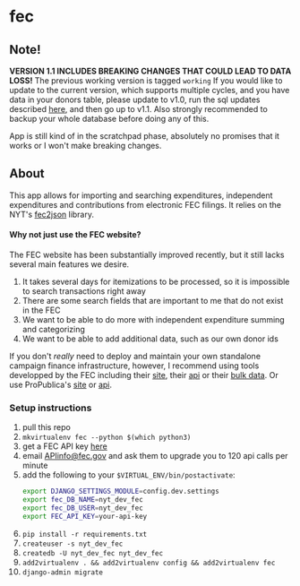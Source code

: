 # fec

## Note!

**VERSION 1.1 INCLUDES BREAKING CHANGES THAT COULD LEAD TO DATA LOSS!** The previous working version is tagged `working`
If you would like to update to the current version, which supports multiple cycles, and you have data in your donors table, please update to v1.0, run the sql updates described [here](https://github.com/newsdev/nyt-fec/issues/63), and then go up to v1.1. Also strongly recommended to backup your whole database before doing any of this.

App is still kind of in the scratchpad phase, absolutely no promises that it works or I won't make breaking changes.

## About
This app allows for importing and searching expenditures, independent expenditures and contributions from electronic FEC filings. It relies on the NYT's [fec2json](https://github.com/newsdev/fec2json) library.

#### Why not just use the FEC website? 
The FEC website has been substantially improved recently, but it still lacks several main features we desire.
1. It takes several days for itemizations to be processed, so it is impossible to search transactions right away
1. There are some search fields that are important to me that do not exist in the FEC
1. We want to be able to do more with independent expenditure summing and categorizing
1. We want to be able to add additional data, such as our own donor ids

If you don't *really* need to deploy and maintain your own standalone campaign finance infrastructure, however, I recommend using tools developped by the FEC including their [site](https://www.fec.gov/data/?search=), their [api](https://api.open.fec.gov/developers/) or their [bulk data](https://classic.fec.gov/finance/disclosure/ftp_download.shtml). Or use ProPublica's [site](https://projects.propublica.org/itemizer/) or [api](https://www.propublica.org/datastore/api/campaign-finance-api).

### Setup instructions
1. pull this repo
1. `mkvirtualenv fec --python $(which python3)`
1. get a FEC API key [here](https://api.data.gov/signup/)
1. email APIinfo@fec.gov and ask them to upgrade you to 120 api calls per minute
1. add the following to your `$VIRTUAL_ENV/bin/postactivate`:
    ```bash
    export DJANGO_SETTINGS_MODULE=config.dev.settings
    export fec_DB_NAME=nyt_dev_fec
    export fec_DB_USER=nyt_dev_fec
    export FEC_API_KEY=your-api-key
    ```
1. `pip install -r requirements.txt`
1. `createuser -s nyt_dev_fec `
1. `createdb -U nyt_dev_fec nyt_dev_fec`
1. `add2virtualenv . && add2virtualenv config && add2virtualenv fec`
1. `django-admin migrate`


